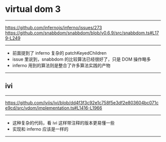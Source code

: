 # virtual dom 3

---

https://github.com/infernojs/inferno/issues/273
https://github.com/snabbdom/snabbdom/blob/v0.6.9/src/snabbdom.ts#L179-L249

---

- 前面提到了 inferno 复杂的 patchKeyedChildren
- issue 里说到，snabbdom 的比较算法已经很好了，只是 DOM 操作略多
- inferno 用到的算法则是整合了许多算法实践的产物

---

## ivi

---

https://github.com/ivijs/ivi/blob/dd4f3f3c92e1c758f5e3df2e803604bc071ce9cd/src/vdom/implementation.ts#L1416-L1966

---

- 这种复杂的代码，看 ivi 这样带注释的版本更易懂一些
- 实现和 inferno 应该是一样的

---




